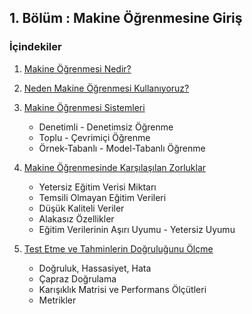 ## 1. Bölüm  : Makine Öğrenmesine Giriş
### İçindekiler


    
1. [Makine Öğrenmesi Nedir?](https://github.com/fatih5634/Makine_Ogrenmesi/blob/main/1.B%C3%B6l%C3%BCm/1.1%20Makine%20%C3%96%C4%9Frenmesi%20Nedir.md)

2. [Neden Makine Öğrenmesi Kullanıyoruz?](https://github.com/SerayBeser/machine-learning/blob/master/B%C3%B6l%C3%BCm%201%20%20:%20Makine%20%C3%96%C4%9Frenmesine%20Giri%C5%9F/1.3%20Neden%20Makine%20%C3%96%C4%9Frenmesi%20Kullan%C4%B1yoruz%3F.pdf)

3. [Makine Öğrenmesi Sistemleri](https://github.com/SerayBeser/machine-learning/blob/master/B%C3%B6l%C3%BCm%201%20%20:%20Makine%20%C3%96%C4%9Frenmesine%20Giri%C5%9F/1.4%20Makine%20%C3%96%C4%9Frenmesi%20Sistemleri.pdf)
    
    - Denetimli - Denetimsiz Öğrenme
    - Toplu - Çevrimiçi Öğrenme
    - Örnek-Tabanlı - Model-Tabanlı Öğrenme 

4. [Makine Öğrenmesinde Karşılaşılan Zorluklar](https://github.com/SerayBeser/machine-learning/blob/master/B%C3%B6l%C3%BCm%201%20%20:%20Makine%20%C3%96%C4%9Frenmesine%20Giri%C5%9F/1.5%20Makine%20%C3%96%C4%9Frenmesinde%20Kar%C5%9F%C4%B1la%C5%9F%C4%B1lan%20Zorluklar.pdf)

    - Yetersiz Eğitim Verisi Miktarı
    - Temsili Olmayan Eğitim Verileri
    - Düşük Kaliteli Veriler
    - Alakasız Özellikler
    - Eğitim Verilerinin Aşırı Uyumu - Yetersiz Uyumu
    
5. [Test Etme ve Tahminlerin Doğruluğunu Ölçme](https://github.com/SerayBeser/machine-learning/blob/master/B%C3%B6l%C3%BCm%201%20%20:%20Makine%20%C3%96%C4%9Frenmesine%20Giri%C5%9F/1.6%20Test%20Etme%20ve%20Tahminlerin%20Do%C4%9Frulu%C4%9Funu%20%C3%96l%C3%A7me.pdf)

    - Doğruluk, Hassasiyet, Hata
    - Çapraz Doğrulama
    - Karışıklık Matrisi ve Performans Ölçütleri
    - Metrikler


